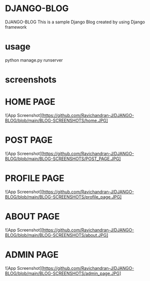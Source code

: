 # DJANGO-BLOG
DJANGO-BLOG
This is a sample Django Blog created by using Django framework

# usage

python manage.py runserver

# screenshots

# HOME PAGE
![App Screenshot][https://github.com/Ravichandran-J/DJANGO-BLOG/blob/main/BLOG-SCREENSHOTS/home.JPG]

# POST PAGE
![App Screenshot][https://github.com/Ravichandran-J/DJANGO-BLOG/blob/main/BLOG-SCREENSHOTS/POST_PAGE.JPG]

# PROFILE PAGE
![App Screenshot][https://github.com/Ravichandran-J/DJANGO-BLOG/blob/main/BLOG-SCREENSHOTS/profile_page.JPG]

# ABOUT PAGE
![App Screenshot][https://github.com/Ravichandran-J/DJANGO-BLOG/blob/main/BLOG-SCREENSHOTS/about.JPG]

# ADMIN PAGE
![App Screenshot][https://github.com/Ravichandran-J/DJANGO-BLOG/blob/main/BLOG-SCREENSHOTS/admin_page.JPG]
